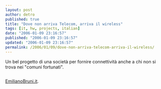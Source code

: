 ```yaml
---
layout: post
author: detro
published: true
title: "Dove non arriva Telecom, arriva il wireless"
tags: [it, hw, projects, italian]
date: "2006-01-09 23:16:57"
published: "2006-01-09 23:16:57"
updated: "2006-01-09 23:16:57"
permalink: /2006/01/09/dove-non-arriva-telecom-arriva-il-wireless/
---
```


Un bel progetto di una società per fornire connettività anche a chi non si trova nei "comuni fortunati".

<img src="http://www.ebruni.it/it/docs/wadsl/images/wadsl_schema.jpg" alt="" />

<a target="_new" href="http://www.ebruni.it/it/docs/wadsl/index.htm">EmilianoBruni.it</a>.
